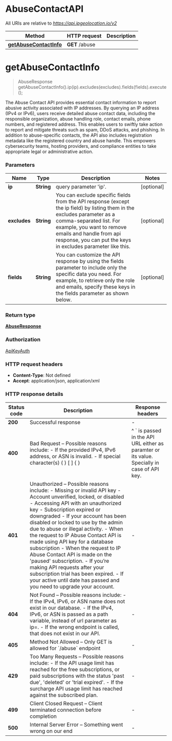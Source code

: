 # AbuseContactAPI

All URIs are relative to *https://api.ipgeolocation.io/v2*

| Method                                                            | HTTP request | Description |
|-------------------------------------------------------------------| ------------- | -------------|
| [**getAbuseContactInfo**](AbuseContactAPI.md#getabusecontactinfo) | **GET** /abuse |  |



# **getAbuseContactInfo**
> AbuseResponse getAbuseContactInfo().ip(ip).excludes(excludes).fields(fields).execute();



The Abuse Contact API provides essential contact information to report abusive activity associated with IP addresses. By querying an IP address (IPv4 or IPv6), users receive detailed abuse contact data, including the responsible organization, abuse handling role, contact emails, phone numbers, and registered address. This enables users to swiftly take action to report and mitigate threats such as spam, DDoS attacks, and phishing.     In addition to abuse-specific contacts, the API also includes registration metadata like the registered country and abuse handle. This empowers cybersecurity teams, hosting providers, and compliance entities to take appropriate legal or administrative action. 

### Parameters

| Name | Type | Description  | Notes |
|------------- | ------------- | ------------- | -------------|
| **ip** | **String**| query parameter &#39;ip&#39;. | [optional] |
| **excludes** | **String**| You can exclude specific fields from the API response (except the ip field) by listing them in the excludes parameter as a comma-separated list. For example, you want to remove emails and handle from api response, you can put the keys in excludes parameter like this. | [optional] |
| **fields** | **String**| You can customize the API response by using the fields parameter to include only the specific data you need. For example, to retrieve only the role and emails, specify these keys in the fields parameter as shown below. | [optional] |

### Return type

[**AbuseResponse**](AbuseResponse.md)

### Authorization

[ApiKeyAuth](../README.md#authentication-setup)

### HTTP request headers

 - **Content-Type**: Not defined
 - **Accept**: application/json, application/xml

### HTTP response details
| Status code | Description | Response headers |
|-------------|-------------|------------------|
| **200** | Successful response |  -  |
| **400** | Bad Request – Possible reasons include:   - If the provided IPv4, IPv6 address, or ASN is invalid.    - If special character(s) ( ) [ ] { } | ^ &#x60; is passed in the API URL either as paramter or its value. Specially in case of API key.        |  -  |
| **401** | Unauthorized – Possible reasons include:   - Missing or invalid API key   - Account unverified, locked, or disabled   - Accessing API with an unauthorized key   - Subscription expired or downgraded   - If your account has been disabled or locked to use by the admin due to abuse or illegal activity.   - When the request to IP Abuse Contact API is made using API key for a database subscription   - When the request to IP Abuse Contact API is made on the &#39;paused&#39; subscription.   - If you’re making API requests after your subscription trial has been expired.   - If your active until date has passed and you need to upgrade your account.  |  -  |
| **404** | Not Found – Possible reasons include:   - If the IPv4, IPv6, or ASN name does not exist in our database.    - If the IPv4, IPv6, or ASN  is passed as a path variable, instead of url parameter as ip&#x3D;.      - If the wrong endpoint is called, that does not exist in our API.  |  -  |
| **405** | Method Not Allowed – Only GET is allowed for &#x60;/abuse&#x60; endpoint |  -  |
| **429** | Too Many Requests – Possible reasons include:   - If the API usage limit has reached for the free subscriptions, or paid subscriptions with the status &#39;past due&#39;, &#39;deleted&#39; or &#39;trial expired&#39;.    - If the surcharge API usage limit has reached against the subscribed plan.     |  -  |
| **499** | Client Closed Request – Client terminated connection before completion |  -  |
| **500** | Internal Server Error – Something went wrong on our end |  -  |

